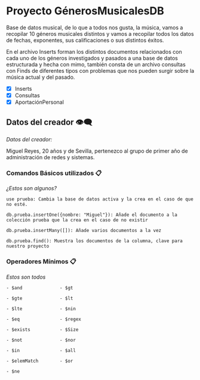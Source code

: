 # Proyecto GénerosMusicalesDB

Base de datos musical, de lo que a todos nos gusta, la música, vamos a recopilar 10 géneros musicales distintos y vamos a recopilar todos los datos de fechas, exponentes, sus calificaciones o sus distintos éxitos.

En el archivo Inserts forman los distintos documentos relacionados con cada uno de los géneros investigados y pasados a una base de datos estructurada y hecha con mimo, también consta de un archivo consultas con Finds de diferentes tipos con problemas que nos pueden surgir sobre la música actual y del pasado.

- [x] Inserts
- [x] Consultas
- [x] AportaciónPersonal

## Datos del creador 👁️‍🗨️

_Datos del creador:_

Miguel Reyes, 20 años y de Sevilla, pertenezco al grupo de primer año de administración de redes y sistemas.


### Comandos Básicos utilizados 📋

_¿Estos son algunos?_

```
use prueba: Cambia la base de datos activa y la crea en el caso de que no esté.

db.prueba.insertOne({nombre: "Miguel"}): Añade el documento a la colección prueba que la crea en el caso de no existir

db.prueba.insertMany([]): Añade varios documentos a la vez

db.prueba.find(): Muestra los documentos de la columna, clave para nuestro proyecto
```

### Operadores Mínimos 📋

_Estos son todos_

```
- $and              - $gt

- $gte              - $lt

- $lte              - $nin

- $eq               - $regex

- $exists           - $Size

- $not              - $nor

- $in               - $all

- $elemMatch        - $or

- $ne
```